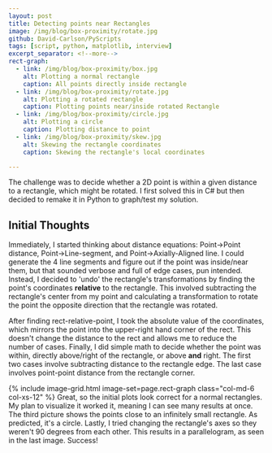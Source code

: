```yaml
---
layout: post
title: Detecting points near Rectangles
image: /img/blog/box-proximity/rotate.jpg
github: David-Carlson/PyScripts
tags: [script, python, matplotlib, interview]
excerpt_separator: <!--more-->
rect-graph:
  - link: /img/blog/box-proximity/box.jpg
    alt: Plotting a normal rectangle
    caption: All points directly inside rectangle
  - link: /img/blog/box-proximity/rotate.jpg
    alt: Plotting a rotated rectangle
    caption: Plotting points near/inside rotated Rectangle
  - link: /img/blog/box-proximity/circle.jpg
    alt: Plotting a circle
    caption: Plotting distance to point
  - link: /img/blog/box-proximity/skew.jpg
    alt: Skewing the rectangle coordinates
    caption: Skewing the rectangle's local coordinates

---
```

<!-- TODO: Add image and inline images above -->
<!-- Add latex and/or SVG graphics
https://www.janvas.com/v6.1/janvas_web_6.1/en/howto.php
-->

The challenge was to decide whether a 2D point is within a given distance to a rectangle, which might be rotated. I first solved this in C# but then decided to remake it in Python to graph/test my solution.
<!--more-->

## Initial Thoughts
Immediately, I started thinking about distance equations: Point->Point distance, Point->Line-segment, and Point->Axially-Aligned line. I could generate the 4 line segments and figure out if the point was inside/near them, but that sounded verbose and full of edge cases, pun intended. Instead, I decided to 'undo' the rectangle's transformations by finding the point's coordinates **relative** to the rectangle. This involved subtracting the rectangle's center from my point and calculating a transformation to rotate the point the opposite direction that the rectangle was rotated.
<!-- Picture showing rect transformation -->
<!-- Latex of matrices used -->
<!-- Link to resources used -->

After finding rect-relative-point, I took the absolute value of the coordinates, which mirrors the point into the upper-right hand corner of the rect. This doesn't change the distance to the rect and allows me to reduce the number of cases. Finally, I did simple math to decide whether the point was within, directly above/right of the rectangle, or above **and** right. The first two cases involve subtracting distance to the rectangle edge. The last case involves point-point distance from the rectangle corner.

{% include image-grid.html image-set=page.rect-graph class="col-md-6 col-xs-12" %}
Great, so the initial plots look correct for a normal rectangles. My plan to visualize it worked it, meaning I can see many results at once. The third picture shows the points close to an infinitely small rectangle. As predicted, it's a circle. Lastly, I tried changing the rectangle's axes so they weren't 90 degrees from each other. This results in a parallelogram, as seen in the last image. Success!
